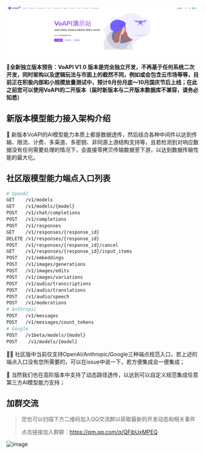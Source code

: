 [![./images/head.png](./images/head.png)](https://demo.voapi.top)

**🎉全新独立版本预告：VoAPI V1.0 版本是完全独立开发，不再基于任何系统二次开发，同时架构以及逻辑玩法与市面上的截然不同，例如或会包含云市场等等，目前正在积极内部和小规模放量测试中，预计9月份月底～10月国庆节后上线；在此之前您可以使用VoAPI的二开版本（届时新版本与二开版本数据库不兼容，请务必知悉）**


## 新版本模型能力接入架构介绍
🍰 新版本VoAPI的AI模型能力本质上都是数据透传，然后结合各种中间件以达到传输、限流、计费、多渠道、多密钥、非同源上游结构支持等，且若检测到对响应数据没有任何需要处理的情况下，会直接零拷贝传输数据至下游，以达到数据传输性能的最大化。

## 社区版模型能力端点入口列表
```bash
# OpenAI
GET    /v1/models                
GET    /v1/models/{model}          
POST   /v1/chat/completions      
POST   /v1/completions           
POST   /v1/responses             
GET    /v1/responses/{response_id} 
DELETE /v1/responses/{response_id} 
POST   /v1/responses/{response_id}/cancel
GET    /v1/responses/{response_id}/input_items 
POST   /v1/embeddings            
POST   /v1/images/generations    
POST   /v1/images/edits          
POST   /v1/images/variations     
POST   /v1/audio/transcriptions  
POST   /v1/audio/translations    
POST   /v1/audio/speech          
POST   /v1/moderations      
# Anthropic     
POST   /v1/messages              
POST   /v1/messages/count_tokens 
# Google
POST   /v1beta/models/{model}       
POST    /v1/models/{model}      
```

🧑‍🎓 社区版中当前仅支持OpenAI/Anthropic/Google三种端点规范入口，若上述的端点入口没有您所需要的，可以在issue中说一下，若方便集成会一便集成；

🌈 当然我们也在高阶版本中支持了动态路径透传，以达到可以自定义规范集成任意第三方AI模型能力支持；

## 加群交流
> 您也可以扫描下方二维码加入QQ交流群以获取最新的开发动态和相关事件
> 
> 点击链接加入群聊：https://qm.qq.com/q/QFibUxMPEQ

<img width="235" alt="image" src="https://github.com/user-attachments/assets/d4798bae-03e5-4fce-aa03-e6dadd9ac748">
